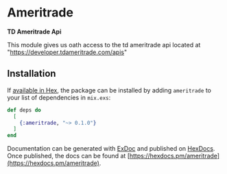 # Ameritrade

**TD Ameritrade Api**

This module gives us oath access to the td ameritrade api located at "https://developer.tdameritrade.com/apis"

## Installation

If [available in Hex](https://hex.pm/docs/publish), the package can be installed
by adding `ameritrade` to your list of dependencies in `mix.exs`:

```elixir
def deps do
  [
    {:ameritrade, "~> 0.1.0"}
  ]
end
```

Documentation can be generated with [ExDoc](https://github.com/elixir-lang/ex_doc)
and published on [HexDocs](https://hexdocs.pm). Once published, the docs can
be found at [https://hexdocs.pm/ameritrade](https://hexdocs.pm/ameritrade).

